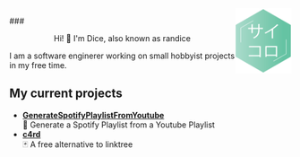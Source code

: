 <img width="20%" align="right" src="https://github.com/DiceRandom/DiceRandom/blob/master/logo.png?raw=true" />

###<p align="center" >Hi! 👋 I'm Dice, also known as randice</p>
I am a software enginerer working on small hobbyist projects in my free time. 

## My current projects

- [**GenerateSpotifyPlaylistFromYoutube**](https://github.com/DiceRandom/GenerateSpotifyPlaylistFromYoutube)  
    🎵 Generate a Spotify Playlist from a Youtube Playlist
- [**c4rd**](https://github.com/DiceRandom/c4rd)  
    🃏 A free alternative to linktree
